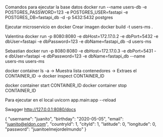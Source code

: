 Comandos para ejecutar la base datos
docker run --name users-db -e POSTGRES_PASSWORD=123 -e POSTGRES_USER=fastapi -e POSTGRES_DB=fastapi_db -d -p 5432:5432 postgres

Ejecutar microservicio en docker
Crear imagen
docker build -t users-ms .

Valentina
docker run -p 8080:8080 -e dbHost=172.17.0.2 -e dbPort=5432 -e dbUser=fastapi -e dbPassword=123 -e dbName=fastapi_db -d users-ms

Sebastian
docker run -p 8080:8080 -e dbHost=172.17.0.3 -e dbPort=5431 -e dbUser=fastapi -e dbPassword=123 -e dbName=fastapi_db --name users-ms users-ms

docker container ls -a -> Muestra lista contenedores -> Extraes el CONTAINER_ID -> docker inspect CONTAINER_ID

docker container start CONTAINER_ID
docker container stop CONTAINER_ID

Para ejecutar en el local
uvicorn app.main:app --reload

Swagger
http://127.0.0.1:8080/docs

{
  "username": "juanito",
  "birthday": "2020-05-05",
  "email": "juanito@eldon.com",
  "countryId": 1,
  "cityId": 1,
  "latitude": 0,
  "longitude": 0,
  "password": "juanitoelmejordelmundo"
}